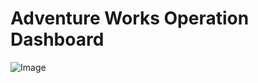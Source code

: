 # Adventure Works Operation Dashboard
![Image](https://github.com/user-attachments/assets/503df5f3-2974-4a08-b4ef-8ce1d0a9408d)

